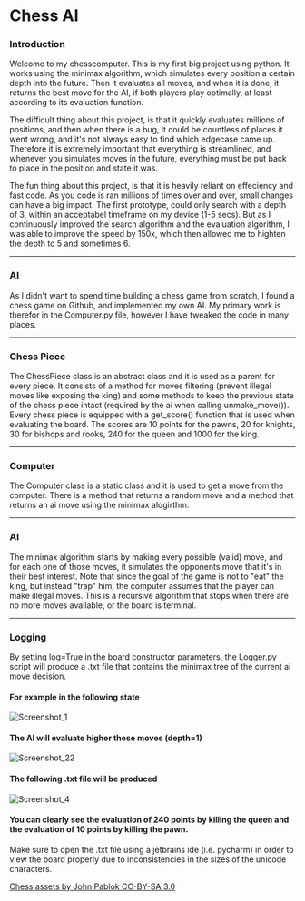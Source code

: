 # Chess AI

### Introduction


Welcome to my chesscomputer. This is my first big project using python. It works using the minimax algorithm, which simulates every position a certain depth into the future. Then it evaluates all moves, and when it is done, it returns the best move for the AI, if both players play optimally, at least according to its evaluation function.

The difficult thing about this project, is that it quickly evaluates millions of positions, and then when there is a bug, it could be countless of places it went wrong, and it's not always easy to find which edgecase came up. Therefore it is extremely important that everything is streamlined, and whenever you simulates moves in the future, everything must be put back to place in the position and state it was.

The fun thing about this project, is that it is heavily reliant on effeciency and fast code. As you code is ran millions of times over and over, small changes can have a big impact. The first prototype, could only search with a depth of 3, within an acceptabel timeframe on my device (1-5 secs). But as I continuously improved the search algorithm and the evaluation algorithm, I was able to improve the speed by 150x, which then allowed me to highten the depth to 5 and sometimes 6.
***
### AI


As I didn't want to spend time building a chess game from scratch, I found a chess game on Github, and implemented my own AI. My primary work is therefor in the Computer.py file, however I have tweaked the code in many places.
***
### Chess Piece


The ChessPiece class is an abstract class and it is used as a parent for every piece. It consists of a method for moves filtering (prevent illegal moves like exposing the king) and some methods to keep the previous state of the chess piece intact (required by the ai when calling unmake_move()). Every chess piece is equipped with a get_score() function that is used when evaluating the board. The scores are 10 points for the pawns, 20 for knights, 30 for bishops and rooks, 240 for the queen and 1000 for the king.
***
### Computer


The Computer class is a static class and it is used to get a move from the computer. There is a method that returns a random move and a method that returns an ai move using the minimax alogirthm.
***
### AI


The minimax algorithm starts by making every possible (valid) move, and for each one of those moves, it simulates the opponents move that it's in their best interest. Note that since the goal of the game is not to "eat" the king, but instead "trap" him, the computer assumes that the player can make illegal moves. This is a recursive algorithm that stops when there are no more moves available, or the board is terminal.
***
### Logging
By setting log=True in the board constructor parameters, the Logger.py script will produce a .txt file that contains the minimax tree of the current ai move decision. 
#### For example in the following state 

![Screenshot_1](https://user-images.githubusercontent.com/41242107/160127591-6a6e230d-197f-4f91-996e-e2458fc4ad6a.png)

#### The AI will evaluate higher these moves (depth=1)

![Screenshot_22](https://user-images.githubusercontent.com/41242107/160127841-130a9b12-2474-4bce-b399-d410e68217ca.png)

#### The following .txt file will be produced

![Screenshot_4](https://user-images.githubusercontent.com/41242107/160128011-16c2cee9-a9a2-4e33-8908-7b2100d3af63.png)

#### You can clearly see the evaluation of 240 points by killing the queen and the evaluation of 10 points by killing the pawn.
Make sure to open the .txt file using a jetbrains ide (i.e. pycharm) in order to view the board properly due to inconsistencies in the sizes of the unicode characters.

[Chess assets by John Pablok CC-BY-SA 3.0](https://opengameart.org/content/chess-pieces-and-board-squares)
